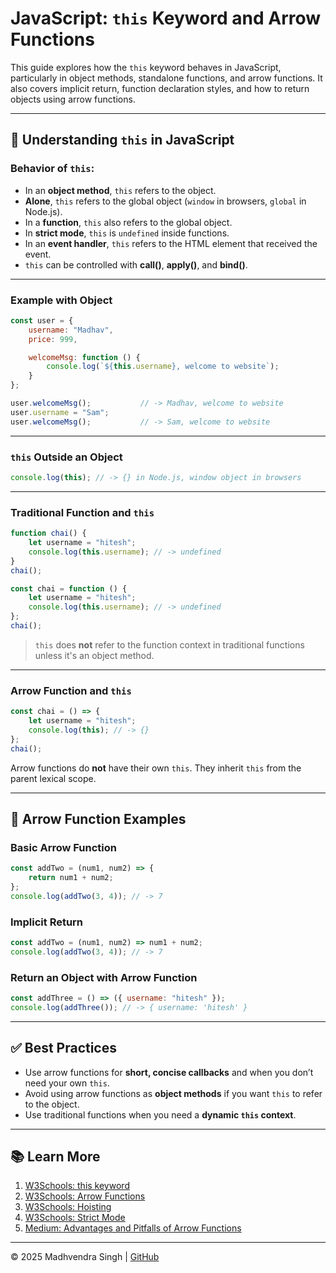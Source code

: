 # JavaScript: `this` Keyword and Arrow Functions

This guide explores how the `this` keyword behaves in JavaScript, particularly in object methods, standalone functions, and arrow functions. It also covers implicit return, function declaration styles, and how to return objects using arrow functions.

---

## 📌 Understanding `this` in JavaScript

### Behavior of `this`:
- In an **object method**, `this` refers to the object.
- **Alone**, `this` refers to the global object (`window` in browsers, `global` in Node.js).
- In a **function**, `this` also refers to the global object.
- In **strict mode**, `this` is `undefined` inside functions.
- In an **event handler**, `this` refers to the HTML element that received the event.
- `this` can be controlled with **call()**, **apply()**, and **bind()**.

---

### Example with Object

```javascript
const user = {
    username: "Madhav",
    price: 999,

    welcomeMsg: function () {
        console.log(`${this.username}, welcome to website`);
    }
};

user.welcomeMsg();           // -> Madhav, welcome to website
user.username = "Sam";
user.welcomeMsg();           // -> Sam, welcome to website
```

---

### `this` Outside an Object

```javascript
console.log(this); // -> {} in Node.js, window object in browsers
```

---

### Traditional Function and `this`

```javascript
function chai() {
    let username = "hitesh";
    console.log(this.username); // -> undefined
}
chai();
```

```javascript
const chai = function () {
    let username = "hitesh";
    console.log(this.username); // -> undefined
};
chai();
```

> `this` does **not** refer to the function context in traditional functions unless it's an object method.

---

### Arrow Function and `this`

```javascript
const chai = () => {
    let username = "hitesh";
    console.log(this); // -> {}
};
chai();
```

Arrow functions do **not** have their own `this`. They inherit `this` from the parent lexical scope.

---

## 🔁 Arrow Function Examples

### Basic Arrow Function

```javascript
const addTwo = (num1, num2) => {
    return num1 + num2;
};
console.log(addTwo(3, 4)); // -> 7
```

### Implicit Return

```javascript
const addTwo = (num1, num2) => num1 + num2;
console.log(addTwo(3, 4)); // -> 7
```

### Return an Object with Arrow Function

```javascript
const addThree = () => ({ username: "hitesh" });
console.log(addThree()); // -> { username: 'hitesh' }
```

---

## ✅ Best Practices

- Use arrow functions for **short, concise callbacks** and when you don’t need your own `this`.
- Avoid using arrow functions as **object methods** if you want `this` to refer to the object.
- Use traditional functions when you need a **dynamic `this` context**.

---

## 📚 Learn More

1. [W3Schools: this keyword](https://www.w3schools.com/js/js_this.asp)
2. [W3Schools: Arrow Functions](https://www.w3schools.com/js/js_arrow_function.asp)
3. [W3Schools: Hoisting](https://www.w3schools.com/js/js_hoisting.asp)
4. [W3Schools: Strict Mode](https://www.w3schools.com/js/js_strict.asp)
5. [Medium: Advantages and Pitfalls of Arrow Functions](https://medium.com/tfogo/advantages-and-pitfalls-of-arrow-functions-a16f0835799e)

---

© 2025 Madhvendra Singh | [GitHub](https://github.com/madhvendrasingh007)
